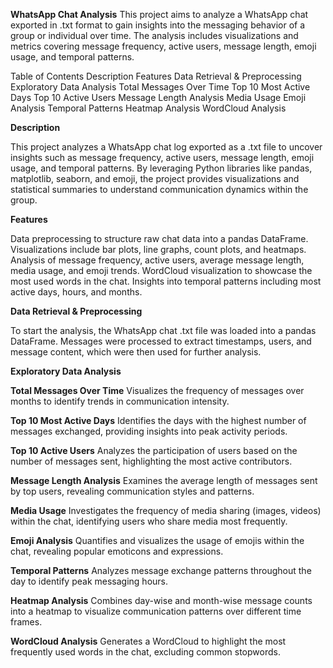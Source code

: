 **WhatsApp Chat Analysis**
This project aims to analyze a WhatsApp chat exported in .txt format to gain insights into the messaging behavior of a group or individual over time. The analysis includes visualizations and metrics covering message frequency, active users, message length, emoji usage, and temporal patterns.

Table of Contents
Description
Features
Data Retrieval & Preprocessing
Exploratory Data Analysis
Total Messages Over Time
Top 10 Most Active Days
Top 10 Active Users
Message Length Analysis
Media Usage
Emoji Analysis
Temporal Patterns
Heatmap Analysis
WordCloud Analysis


**Description**

This project analyzes a WhatsApp chat log exported as a .txt file to uncover insights such as message frequency, active users, message length, emoji usage, and temporal patterns. By leveraging Python libraries like pandas, matplotlib, seaborn, and emoji, the project provides visualizations and statistical summaries to understand communication dynamics within the group.

**Features**

Data preprocessing to structure raw chat data into a pandas DataFrame.
Visualizations include bar plots, line graphs, count plots, and heatmaps.
Analysis of message frequency, active users, average message length, media usage, and emoji trends.
WordCloud visualization to showcase the most used words in the chat.
Insights into temporal patterns including most active days, hours, and months.

**Data Retrieval & Preprocessing**

To start the analysis, the WhatsApp chat .txt file was loaded into a pandas DataFrame. Messages were processed to extract timestamps, users, and message content, which were then used for further analysis.

**Exploratory Data Analysis**

**Total Messages Over Time**
Visualizes the frequency of messages over months to identify trends in communication intensity.

**Top 10 Most Active Days**
Identifies the days with the highest number of messages exchanged, providing insights into peak activity periods.

**Top 10 Active Users**
Analyzes the participation of users based on the number of messages sent, highlighting the most active contributors.

**Message Length Analysis**
Examines the average length of messages sent by top users, revealing communication styles and patterns.

**Media Usage**
Investigates the frequency of media sharing (images, videos) within the chat, identifying users who share media most frequently.

**Emoji Analysis**
Quantifies and visualizes the usage of emojis within the chat, revealing popular emoticons and expressions.

**Temporal Patterns**
Analyzes message exchange patterns throughout the day to identify peak messaging hours.

**Heatmap Analysis**
Combines day-wise and month-wise message counts into a heatmap to visualize communication patterns over different time frames.

**WordCloud Analysis**
Generates a WordCloud to highlight the most frequently used words in the chat, excluding common stopwords.
